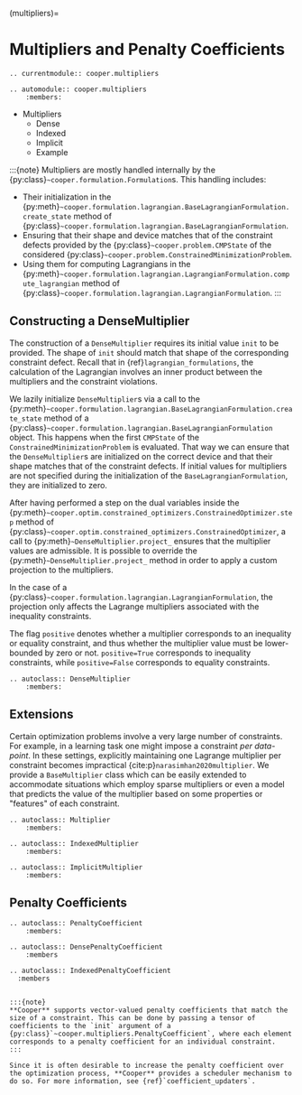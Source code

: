 (multipliers)=

# Multipliers and Penalty Coefficients


```{eval-rst}
.. currentmodule:: cooper.multipliers
```

```{eval-rst}
.. automodule:: cooper.multipliers
    :members:
```

- Multipliers
  - Dense
  - Indexed
  - Implicit
  - Example


:::{note}
Multipliers are mostly handled internally by the
{py:class}`~cooper.formulation.Formulation`s. This handling includes:

- Their initialization in the
  {py:meth}`~cooper.formulation.lagrangian.BaseLagrangianFormulation.create_state`
  method of {py:class}`~cooper.formulation.lagrangian.BaseLagrangianFormulation`.
- Ensuring that their shape and device matches that of the constraint
  defects provided by the {py:class}`~cooper.problem.CMPState` of the
  considered {py:class}`~cooper.problem.ConstrainedMinimizationProblem`.
- Using them for computing Lagrangians in the
  {py:meth}`~cooper.formulation.lagrangian.LagrangianFormulation.compute_lagrangian`
  method of {py:class}`~cooper.formulation.lagrangian.LagrangianFormulation`.
:::

## Constructing a DenseMultiplier

The construction of a `DenseMultiplier` requires its initial value `init` to
be provided. The shape of `init` should match that shape of the corresponding
constraint defect. Recall that in {ref}`lagrangian_formulations`, the
calculation of the Lagrangian involves an inner product between the multipliers
and the constraint violations.

We lazily initialize `DenseMultiplier`s via a call to the
{py:meth}`~cooper.formulation.lagrangian.BaseLagrangianFormulation.create_state`
method of a {py:class}`~cooper.formulation.lagrangian.BaseLagrangianFormulation`
object. This happens when the first `CMPState` of the
`ConstrainedMinimizationProblem` is evaluated. That way we can ensure that the
`DenseMultiplier`s are initialized on the correct device and that their shape
matches that of the constraint defects. If initial values for multipliers are
not specified during the initialization of the `BaseLagrangianFormulation`,
they are initialized to zero.

After having performed a step on the dual variables inside the
{py:meth}`~cooper.optim.constrained_optimizers.ConstrainedOptimizer.step` method of
{py:class}`~cooper.optim.constrained_optimizers.ConstrainedOptimizer`, a call to
{py:meth}`~DenseMultiplier.project_` ensures that the multiplier values are
admissible. It is possible to override the {py:meth}`~DenseMultiplier.project_`
method in order to apply a custom projection to the multipliers.

In the case of a {py:class}`~cooper.formulation.lagrangian.LagrangianFormulation`,
the projection only affects the Lagrange multipliers associated with the inequality
constraints.

The flag `positive` denotes whether a multiplier corresponds to an inequality
or equality constraint, and thus whether the multiplier value must be
lower-bounded by zero or not. `positive=True` corresponds to inequality
constraints, while `positive=False` corresponds to equality constraints.

```{eval-rst}
.. autoclass:: DenseMultiplier
    :members:
```

## Extensions

Certain optimization problems involve a very large number of constraints. For
example, in a learning task one might impose a constraint *per data-point*.
In these settings, explicitly maintaining one Lagrange multiplier per constraint
becomes impractical {cite:p}`narasimhan2020multiplier`. We provide a
`BaseMultiplier` class which can be easily extended to accommodate situations
which employ sparse multipliers or even a model that predicts the value of the
multiplier based on some properties or "features" of each constraint.

```{eval-rst}
.. autoclass:: Multiplier
    :members:
```


```{eval-rst}
.. autoclass:: IndexedMultiplier
    :members:
```

```{eval-rst}
.. autoclass:: ImplicitMultiplier
    :members:
```


## Penalty Coefficients


```{eval-rst}
.. autoclass:: PenaltyCoefficient
    :members:
```

```{eval-rst}
.. autoclass:: DensePenaltyCoefficient
    :members
```

```{eval-rst}
.. autoclass:: IndexedPenaltyCoefficient
  :members


:::{note}
**Cooper** supports vector-valued penalty coefficients that match the size of a constraint. This can be done by passing a tensor of coefficients to the `init` argument of a {py:class}`~cooper.multipliers.PenaltyCoefficient`, where each element corresponds to a penalty coefficient for an individual constraint.
:::

Since it is often desirable to increase the penalty coefficient over the optimization process, **Cooper** provides a scheduler mechanism to do so. For more information, see {ref}`coefficient_updaters`.
